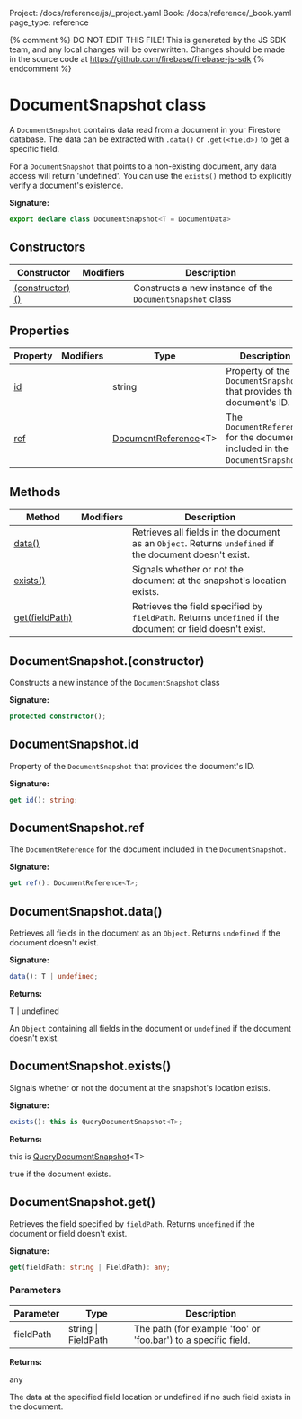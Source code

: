 Project: /docs/reference/js/_project.yaml
Book: /docs/reference/_book.yaml
page_type: reference

{% comment %}
DO NOT EDIT THIS FILE!
This is generated by the JS SDK team, and any local changes will be
overwritten. Changes should be made in the source code at
https://github.com/firebase/firebase-js-sdk
{% endcomment %}

# DocumentSnapshot class
A `DocumentSnapshot` contains data read from a document in your Firestore database. The data can be extracted with `.data()` or `.get(<field>)` to get a specific field.

For a `DocumentSnapshot` that points to a non-existing document, any data access will return 'undefined'. You can use the `exists()` method to explicitly verify a document's existence.

<b>Signature:</b>

```typescript
export declare class DocumentSnapshot<T = DocumentData> 
```

## Constructors

|  Constructor | Modifiers | Description |
|  --- | --- | --- |
|  [(constructor)()](./firestore_lite.documentsnapshot.md#documentsnapshotconstructor) |  | Constructs a new instance of the <code>DocumentSnapshot</code> class |

## Properties

|  Property | Modifiers | Type | Description |
|  --- | --- | --- | --- |
|  [id](./firestore_lite.documentsnapshot.md#documentsnapshotid) |  | string | Property of the <code>DocumentSnapshot</code> that provides the document's ID. |
|  [ref](./firestore_lite.documentsnapshot.md#documentsnapshotref) |  | [DocumentReference](./firestore_lite.documentreference.md#documentreference_class)<!-- -->&lt;T&gt; | The <code>DocumentReference</code> for the document included in the <code>DocumentSnapshot</code>. |

## Methods

|  Method | Modifiers | Description |
|  --- | --- | --- |
|  [data()](./firestore_lite.documentsnapshot.md#documentsnapshotdata) |  | Retrieves all fields in the document as an <code>Object</code>. Returns <code>undefined</code> if the document doesn't exist. |
|  [exists()](./firestore_lite.documentsnapshot.md#documentsnapshotexists) |  | Signals whether or not the document at the snapshot's location exists. |
|  [get(fieldPath)](./firestore_lite.documentsnapshot.md#documentsnapshotget) |  | Retrieves the field specified by <code>fieldPath</code>. Returns <code>undefined</code> if the document or field doesn't exist. |

## DocumentSnapshot.(constructor)

Constructs a new instance of the `DocumentSnapshot` class

<b>Signature:</b>

```typescript
protected constructor();
```

## DocumentSnapshot.id

Property of the `DocumentSnapshot` that provides the document's ID.

<b>Signature:</b>

```typescript
get id(): string;
```

## DocumentSnapshot.ref

The `DocumentReference` for the document included in the `DocumentSnapshot`<!-- -->.

<b>Signature:</b>

```typescript
get ref(): DocumentReference<T>;
```

## DocumentSnapshot.data()

Retrieves all fields in the document as an `Object`<!-- -->. Returns `undefined` if the document doesn't exist.

<b>Signature:</b>

```typescript
data(): T | undefined;
```
<b>Returns:</b>

T \| undefined

An `Object` containing all fields in the document or `undefined` if the document doesn't exist.

## DocumentSnapshot.exists()

Signals whether or not the document at the snapshot's location exists.

<b>Signature:</b>

```typescript
exists(): this is QueryDocumentSnapshot<T>;
```
<b>Returns:</b>

this is [QueryDocumentSnapshot](./firestore_lite.querydocumentsnapshot.md#querydocumentsnapshot_class)<!-- -->&lt;T&gt;

true if the document exists.

## DocumentSnapshot.get()

Retrieves the field specified by `fieldPath`<!-- -->. Returns `undefined` if the document or field doesn't exist.

<b>Signature:</b>

```typescript
get(fieldPath: string | FieldPath): any;
```

### Parameters

|  Parameter | Type | Description |
|  --- | --- | --- |
|  fieldPath | string \| [FieldPath](./firestore_lite.fieldpath.md#fieldpath_class) | The path (for example 'foo' or 'foo.bar') to a specific field. |

<b>Returns:</b>

any

The data at the specified field location or undefined if no such field exists in the document.

